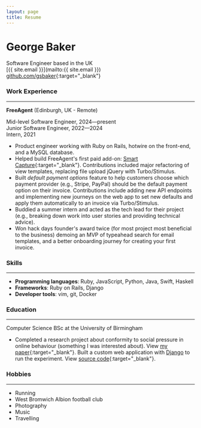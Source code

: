 ```yaml
---
layout: page
title: Resume
---
```


# George Baker
Software Engineer based in the UK\
[{{ site.email }}](mailto:{{ site.email }})\
[github.com/gsbaker](https://www.github.com/gsbaker){:target="\_blank"}

### Work Experience
---

**FreeAgent** (Edinburgh, UK - Remote)

Mid-level Software Engineer, 2024—present\
Junior Software Engineer, 2022—2024\
Intern, 2021

- Product engineer working with Ruby on Rails, hotwire on the front-end, and a MySQL database. 
- Helped build FreeAgent's first paid add-on:
 [Smart Capture](https://www.freeagent.com/blog/introducing-smart-capture/){:target="\_blank"}. Contributions included major refactoring of view templates, replacing file upload jQuery with Turbo/Stimulus.  
- Built _default payment options_ feature to help customers choose which
  payment provider (e.g., Stripe, PayPal) should be the default payment option
on their invoice.
  Contributions include adding new API endpoints and implementing new
journeys on the web app to set new defaults and apply them automatically to an invoice via Turbo/Stimulus.
- Buddied a summer intern and acted as the tech lead for their project (e.g.,
  breaking down work into user stories and providing technical advice). 
- Won hack days founder's award twice (for most project most beneficial to the business) demoing an MVP of typeahead 
  search for email templates, and a better onboarding journey for creating your
  first invoice.

### Skills
---

- **Programming languages**: Ruby, JavaScript, Python, Java, Swift, Haskell
- **Frameworks**: Ruby on Rails, Django
- **Developer tools**: vim, git, Docker

### Education
---

Computer Science BSc at the University of Birmingham

- Completed a research project about conformity to social pressure in online
  behaviour (something I was interested about). View 
  [my paper](/assets/conformity-online-report-online.pdf){:target="\_blank"}. Built
  a custom web application with [Django](https://www.djangoproject.com) to run the experiment. 
  View [source code](https://github.com/gsbaker/visual-perception-quiz){:target="\_blank"}.

### Hobbies
---

- Running
- West Bromwich Albion football club
- Photography
- Music
- Travelling
